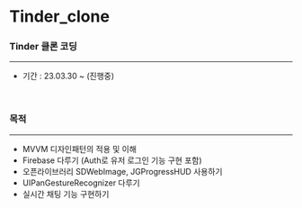 # Tinder_clone
### Tinder 클론 코딩
---

* 기간 : 23.03.30 ~ (진행중) 
<br>

### 목적 
---
* MVVM 디자인패턴의 적용 및 이해
* Firebase 다루기 (Auth로 유저 로그인 기능 구현 포함)
* 오픈라이브러리 SDWebImage, JGProgressHUD 사용하기
* UIPanGestureRecognizer 다루기
* 실시간 채팅 기능 구현하기 

